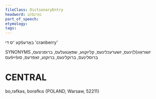 ```yaml
---
fileClass: DictionaryEntry
headword: באָרעפֿקע
part_of_speech: 
etymology: 
tags: 
---
```

באָרעפֿקע
־ס
די
'cranberry'

SYNONYMS
זשוראַװ(ל)ינעס, זשערעכלינעס, קליוקװע, שפּאָנגעלעס, ברוסניצעס,  ברוסלינעס, ברוקלינעס, ברוקנע, זאַפּרעס, סופֿײַפֿעס

CENTRAL
========

bo,rəfkəs, borəfkɩs  {POLAND, Warsaw, 52211}